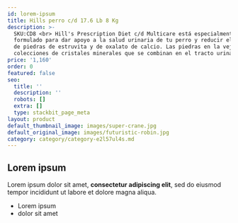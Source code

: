 ```yaml
---
id: lorem-ipsum
title: Hills perro c/d 17.6 Lb 8 Kg
description: >-
  SKU:CD8 <br> Hill's Prescription Diet c/d Multicare está especialmente
  formulado para dar apoyo a la salud urinaria de tu perro y reducir el riesgo
  de piedras de estruvita y de oxalato de calcio. Las piedras en la vejiga son
  colecciones de cristales minerales que se combinan en el tracto urinario.
price: '1,160'
order: 0
featured: false
seo:
  title: ''
  description: ''
  robots: []
  extra: []
  type: stackbit_page_meta
layout: product
default_thumbnail_image: images/super-crane.jpg
default_original_image: images/futuristic-robin.jpg
category: category/category-e2l57ul4s.md
---
```

## Lorem ipsum

Lorem ipsum dolor sit amet, **consectetur adipiscing elit**, sed do eiusmod tempor incididunt ut labore et dolore magna aliqua.

- Lorem ipsum
- dolor sit amet